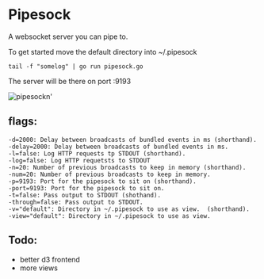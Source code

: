 # Pipesock

A websocket server you can pipe to.

To get started move the default directory into ~/.pipesock 

    tail -f "somelog" | go run pipesock.go 
    
The server will be there on port :9193



![pipesockn'](http://www.westernsafety.com/ultratech2008/UltratechStormpg18-PipeSock.jpg)

## flags:

    -d=2000: Delay between broadcasts of bundled events in ms (shorthand).
    -delay=2000: Delay between broadcasts of bundled events in ms.
    -l=false: Log HTTP requests tp STDOUT (shorthand).
    -log=false: Log HTTP requetsts to STDOUT
    -n=20: Number of previous broadcasts to keep in memory (shorthand).
    -num=20: Number of previous broadcasts to keep in memory.
    -p=9193: Port for the pipesock to sit on (shorthand).
    -port=9193: Port for the pipesock to sit on.
    -t=false: Pass output to STDOUT (shothand).
    -through=false: Pass output to STDOUT.
    -v="default": Directory in ~/.pipesock to use as view.  (shorthand).
    -view="default": Directory in ~/.pipesock to use as view.


## Todo: 

* better d3 frontend
* more views
